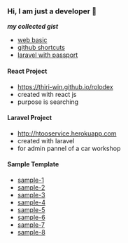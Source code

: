 ### Hi, I am just a developer 👋

***my collected gist***
* [web basic](https://gist.github.com/thiri-win/6a057f35a125032d04f7a139f8855110)
* [github shortcuts](https://gist.github.com/thiri-win/1ed5d8bcc5814d034e25711a08b98f0e)
* [laravel with passport](https://gist.github.com/thiri-win/a4c5fcd31b51e527c2582dbe6e60b69e)

#### React Project

- https://thiri-win.github.io/rolodex
- created with react js
- purpose is searching

#### Laravel Project
* http://htooservice.herokuapp.com
* created with laravel
* for admin pannel of a car workshop

#### Sample Template
- [sample-1](https://glowing-bublanina-94be92.netlify.app/)
- [sample-2](https://chimerical-frangipane-0cfe79.netlify.app/)
- [sample-3](https://idyllic-liger-c31f99.netlify.app/)
- [sample-4](https://transcendent-semifreddo-904ce2.netlify.app/)
- [sample-5](https://jade-granita-821fcd.netlify.app/)
- [sample-6](https://cheery-tanuki-fd8c20.netlify.app/)
- [sample-7](https://dulcet-klepon-522688.netlify.app/)
- [sample-8](https://thiri-win.github.io/frontend-sample-8/)

<!--
**thiri-win/thiri-win** is a ✨ _special_ ✨ repository because its `README.md` (this file) appears on your GitHub profile.

Here are some ideas to get you started:

- 🔭 I’m currently working on ...
- 🌱 I’m currently learning ...
- 👯 I’m looking to collaborate on ...
- 🤔 I’m looking for help with ...
- 💬 Ask me about ...
- 📫 How to reach me: ...
- 😄 Pronouns: ...
- ⚡ Fun fact: ...
-->
